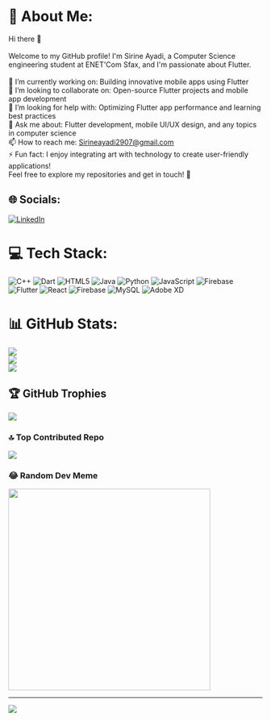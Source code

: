 # 💫 About Me:
Hi there 👋<br><br>Welcome to my GitHub profile! I'm Sirine Ayadi, a Computer Science engineering student at ENET'Com Sfax, and I'm passionate about Flutter.<br><br>🔭 I’m currently working on: Building innovative mobile apps using Flutter<br>👯 I’m looking to collaborate on: Open-source Flutter projects and mobile app development<br>🤔 I’m looking for help with: Optimizing Flutter app performance and learning best practices<br>💬 Ask me about: Flutter development, mobile UI/UX design, and any topics in computer science<br>📫 How to reach me: Sirineayadi2907@gmail.com<br>⚡ Fun fact: I enjoy integrating art with technology to create user-friendly applications!<br>Feel free to explore my repositories and get in touch! 🚀


## 🌐 Socials:
[![LinkedIn](https://img.shields.io/badge/LinkedIn-%230077B5.svg?logo=linkedin&logoColor=white)](https://linkedin.com/in/https://www.linkedin.com/in/sirine-ayadi-24212a1b2/) 

# 💻 Tech Stack:
![C++](https://img.shields.io/badge/c++-%2300599C.svg?style=flat&logo=c%2B%2B&logoColor=white) ![Dart](https://img.shields.io/badge/dart-%230175C2.svg?style=flat&logo=dart&logoColor=white) ![HTML5](https://img.shields.io/badge/html5-%23E34F26.svg?style=flat&logo=html5&logoColor=white) ![Java](https://img.shields.io/badge/java-%23ED8B00.svg?style=flat&logo=openjdk&logoColor=white) ![Python](https://img.shields.io/badge/python-3670A0?style=flat&logo=python&logoColor=ffdd54) ![JavaScript](https://img.shields.io/badge/javascript-%23323330.svg?style=flat&logo=javascript&logoColor=%23F7DF1E) ![Firebase](https://img.shields.io/badge/firebase-%23039BE5.svg?style=flat&logo=firebase) ![Flutter](https://img.shields.io/badge/Flutter-%2302569B.svg?style=flat&logo=Flutter&logoColor=white) ![React](https://img.shields.io/badge/react-%2320232a.svg?style=flat&logo=react&logoColor=%2361DAFB) ![Firebase](https://img.shields.io/badge/firebase-a08021?style=flat&logo=firebase&logoColor=ffcd34) ![MySQL](https://img.shields.io/badge/mysql-4479A1.svg?style=flat&logo=mysql&logoColor=white) ![Adobe XD](https://img.shields.io/badge/Adobe%20XD-470137?style=flat&logo=Adobe%20XD&logoColor=#FF61F6)
# 📊 GitHub Stats:
![](https://github-readme-stats.vercel.app/api?username=sirine2907&theme=dark&hide_border=false&include_all_commits=false&count_private=false)<br/>
![](https://github-readme-streak-stats.herokuapp.com/?user=sirine2907&theme=dark&hide_border=false)<br/>
![](https://github-readme-stats.vercel.app/api/top-langs/?username=sirine2907&theme=dark&hide_border=false&include_all_commits=false&count_private=false&layout=compact)

## 🏆 GitHub Trophies
![](https://github-profile-trophy.vercel.app/?username=sirine2907&theme=radical&no-frame=true&no-bg=false&margin-w=4)

### 🔝 Top Contributed Repo
![](https://github-contributor-stats.vercel.app/api?username=sirine2907&limit=5&theme=dark&combine_all_yearly_contributions=true)

### 😂 Random Dev Meme
<img src='https://memer-new.vercel.app/' style="height: 400px;"/>

---
[![](https://visitcount.itsvg.in/api?id=sirine2907&icon=0&color=0)](https://visitcount.itsvg.in)

<!-- Proudly created with GPRM ( https://gprm.itsvg.in ) -->
